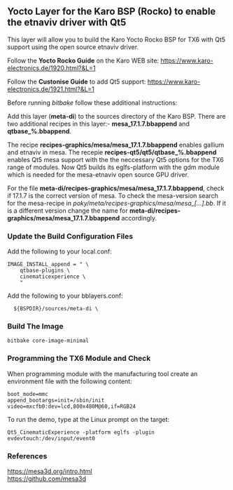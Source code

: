 ## Yocto Layer for the Karo BSP (Rocko) to enable the etnaviv driver with Qt5 ## 

This layer will allow you to build the Karo Yocto Rocko BSP for TX6 with Qt5 support using the open source etnaviv driver.

Follow the **Yocto Rocko Guide** on the Karo WEB site:
https://www.karo-electronics.de/1920.html?&L=1

Follow the **Custonise Guide** to add Qt5 support:
https://www.karo-electronics.de/1921.html?&L=1

Before running *bitbake* follow these additional instructions:

Add this layer (**meta-di**) to the sources directory of the Karo BSP. There are two additional recipes in this layer:- **mesa_17.1.7.bbappend** and **qtbase_%.bbappend**.

The recipe **recipes-graphics/mesa/mesa_17.1.7.bbappend** enables gallium and etnaviv in mesa. The recepie **recipes-qt5/qt5/qtbase_%.bbappend** enables Qt5 mesa support with the the neccessary Qt5 options for the TX6 range of modules. Now Qt5 builds its eglfs-platform with the gdm module which is needed for the mesa-etnaviv open source GPU driver.

For the file **meta-di/recipes-graphics/mesa/mesa_17.1.7.bbappend**, check if 17.1.7 is the correct version of mesa.
To check the mesa-version search for the mesa-recipe in *poky/meta/recipes-graphics/mesa/mesa_[...].bb*. If it
is a different version change the name for **meta-di/recipes-graphics/mesa/mesa_17.1.7.bbappend** accordingly.

### Update the Build Configuration Files ###   

Add the following to your local.conf:
```
IMAGE_INSTALL_append = " \
    qtbase-plugins \
    cinematicexperience \
    "
```
Add the following to your bblayers.conf:
```
  ${BSPDIR}/sources/meta-di \
```

### Build The Image ###   

```
bitbake core-image-minimal
```

### Programming the TX6 Module and Check ###   

When programming module with the manufacturing tool create an environment file with the following content:

```
boot_mode=mmc
append_bootargs=init=/sbin/init video=mxcfb0:dev=lcd,800x480M@60,if=RGB24
```

To run the demo, type at the Linux prompt on the target:

```
Qt5_CinematicExperience -platform eglfs -plugin evdevtouch:/dev/input/event0
```

### References ### 
https://mesa3d.org/intro.html  
https://github.com/mesa3d

